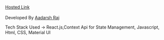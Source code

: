  [Hosted Link](https://main--aryapokedex.netlify.app/) <br> <br>
Developed By [Aadarsh Raj](https://www.linkedin.com/in/aadarsh-raj-80b862216/)

Tech Stack Used -> React.js,Context Api for State Management, Javascript, Html, CSS, Material UI

